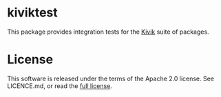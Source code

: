 # kiviktest

This package provides integration tests for the
[Kivik](https://github.com/go-kivik/kivik) suite of packages.

# License

This software is released under the terms of the Apache 2.0 license. See
LICENCE.md, or read the [full license](http://www.apache.org/licenses/LICENSE-2.0).
